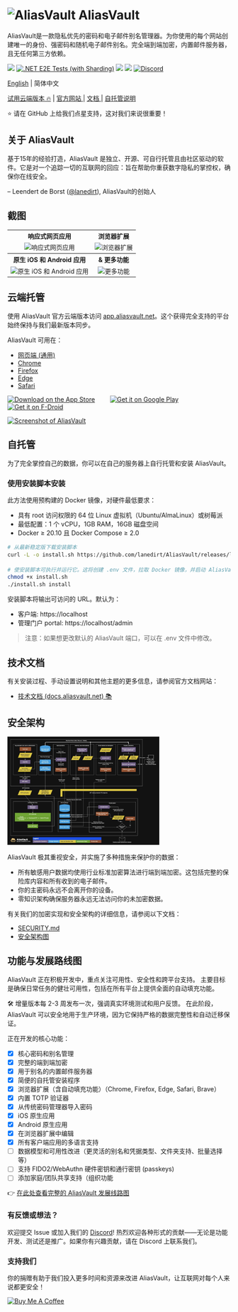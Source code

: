 # <img src="https://github.com/user-attachments/assets/933c8b45-a190-4df6-913e-b7c64ad9938b" width="35" alt="AliasVault"> AliasVault
AliasVault是一款隐私优先的密码和电子邮件别名管理器。为你使用的每个网站创建唯一的身份、强密码和随机电子邮件别名。完全端到端加密，内置邮件服务器，且无任何第三方依赖。

[<img src="https://img.shields.io/github/v/release/lanedirt/AliasVault?include_prereleases&logo=github&label=Release">](https://github.com/lanedirt/AliasVault/releases)
[![.NET E2E Tests (with Sharding)](https://github.com/lanedirt/AliasVault/actions/workflows/dotnet-e2e-tests.yml/badge.svg)](https://github.com/lanedirt/AliasVault/actions/workflows/dotnet-e2e-tests.yml)
[<img src="https://img.shields.io/sonar/quality_gate/lanedirt_AliasVault?server=https%3A%2F%2Fsonarcloud.io&label=Sonarcloud&logo=sonarcloud">](https://sonarcloud.io/summary/new_code?id=lanedirt_AliasVault)
[<img src="https://badges.crowdin.net/aliasvault/localized.svg">](https://crowdin.com/project/aliasvault)
[<img alt="Discord" src="https://img.shields.io/discord/1309300619026235422?logo=discord&logoColor=%237289da&label=Discord&color=%237289da">](https://discord.gg/DsaXMTEtpF)

[English](README.md) | 简体中文

<a href="https://app.aliasvault.net">试用云端版本 🔥</a> | <a href="https://aliasvault.net?utm_source=gh-readme">官方网站 </a> | <a href="https://docs.aliasvault.net?utm_source=gh-readme">文档 </a> | <a href="#自托管">自托管说明</a>

⭐ 请在 GitHub 上给我们点星支持，这对我们来说很重要！

## 关于 AliasVault
基于15年的经验打造，AliasVault 是独立、开源、可自行托管且由社区驱动的软件。它是对一个追踪一切的互联网的回应：旨在帮助你重获数字隐私的掌控权，确保你在线安全。

– Leendert de Borst ([@lanedirt](https://github.com/lanedirt)), AliasVault的创始人

## 截图

<table>
    <tr>
        <th align="center">响应式网页应用</th>
        <th align="center">浏览器扩展</th>
    </tr>
    <tr>
        <td align="center">
            <img src="https://github.com/user-attachments/assets/fa5bf64a-704d-4f09-b4e0-0310ab662204" alt="响应式网页应用" />
        </td>
        <td align="center">
            <img src="https://github.com/user-attachments/assets/b5218609-217b-4c8d-8d5d-8c71e19bf057"alt="浏览器扩展" />
		</td>
    </tr>
    <tr>
        <th align="center">原生 iOS 和 Android 应用</th>
        <th align="center">& 更多功能</th>
    </tr>
    <tr>
		<td align="center">
            <img src="https://github.com/user-attachments/assets/5d09ad78-d145-48a1-b8da-c5a1dc708886" alt="原生 iOS 和 Android 应用" />
		</td>
		<td align="center">
           <img src="https://github.com/user-attachments/assets/34fe650d-f08d-4c92-92e0-4e750b7a662a" alt="更多功能" />
        </td>
	</tr>
</table>

## 云端托管
使用 AliasVault 官方云端版本访问 [app.aliasvault.net](https://app.aliasvault.net)。这个获得完全支持的平台始终保持与我们最新版本同步。

AliasVault 可用在：
- [网页端 (通用)](https://app.aliasvault.net)
- [Chrome](https://chromewebstore.google.com/detail/aliasvault/bmoggiinmnodjphdjnmpcnlleamkfedj)
- [Firefox](https://addons.mozilla.org/en-US/firefox/addon/aliasvault/)
- [Edge](https://microsoftedge.microsoft.com/addons/detail/aliasvault/kabaanafahnjkfkplbnllebdmppdemfo)
- [Safari](https://apps.apple.com/app/id6743163173)

<p>
  <a href="https://apps.apple.com/app/id6745490915" style="display: inline-block; margin-right: 20px;"><img src="https://github.com/user-attachments/assets/bad09b85-2635-4e3e-b154-9f348b88f6d6" style="height: 40px;margin-right:10px;"  alt="Download on the App Store"></a>
  <a href="https://play.google.com/store/apps/details?id=net.aliasvault.app" style="display: inline-block;"><img src="https://github.com/user-attachments/assets/b28979c9-f4b8-4090-8735-e384a7fdaa47" style="height: 40px;" alt="Get it on Google Play"></a>
      <a href="https://f-droid.org/packages/net.aliasvault.app" style="display: inline-block;"><img src="https://github.com/user-attachments/assets/0fb25df1-0ea2-46a6-bfee-a9d70f22a02a" style="height: 40px;" alt="Get it on F-Droid"></a>
</p>

[<img width="700" alt="Screenshot of AliasVault" src="docs/assets/img/screenshot.png">](https://app.aliasvault.net)

## 自托管
为了完全掌控自己的数据，你可以在自己的服务器上自行托管和安装 AliasVault。

### 使用安装脚本安装

此方法使用预构建的 Docker 镜像，对硬件最低要求：

- 具有 root 访问权限的 64 位 Linux 虚拟机（Ubuntu/AlmaLinux）或树莓派
- 最低配置：1 个 vCPU，1GB RAM，16GB 磁盘空间
- Docker ≥ 20.10 且 Docker Compose ≥ 2.0

```bash
# 从最新稳定版下载安装脚本
curl -L -o install.sh https://github.com/lanedirt/AliasVault/releases/latest/download/install.sh

# 使安装脚本可执行并运行它。这将创建 .env 文件，拉取 Docker 镜像，并启动 AliasVault 容器。
chmod +x install.sh
./install.sh install
```

安装脚本将输出可访问的 URL。默认为：
- 客户端: https://localhost
- 管理门户 portal: https://localhost/admin

> 注意：如果想更改默认的 AliasVault 端口，可以在 .env 文件中修改。

## 技术文档
有关安装过程、手动设置说明和其他主题的更多信息，请参阅官方文档网站：
- [技术文档 (docs.aliasvault.net) 📚](https://docs.aliasvault.net)

## 安全架构
<a href="https://docs.aliasvault.net/architecture"><img alt="AliasVault Security Architecture Diagram" src="docs/assets/diagrams/security-architecture/aliasvault-security-architecture-thumb.jpg" width="343"></a>

AliasVault 极其重视安全，并实施了多种措施来保护你的数据：

- 所有敏感用户数据均使用行业标准加密算法进行端到端加密。这包括完整的保险库内容和所有收到的电子邮件。
- 你的主密码永远不会离开你的设备。
- 零知识架构确保服务器永远无法访问你的未加密数据。

有关我们的加密实现和安全架构的详细信息，请参阅以下文档：
- [SECURITY.md](SECURITY.md)
- [安全架构图](https://docs.aliasvault.net/architecture)

## 功能与发展路线图

AliasVault 正在积极开发中，重点关注可用性、安全性和跨平台支持。
主要目标是确保日常任务的健壮可用性，包括在所有平台上提供全面的自动填充功能。

🛠️ 增量版本每 2-3 周发布一次，强调真实环境测试和用户反馈。
在此阶段，AliasVault 可以安全地用于生产环境，因为它保持严格的数据完整性和自动迁移保证。

正在开发的核心功能：

- [x] 核心密码和别名管理
- [x] 完整的端到端加密
- [x] 用于别名的内置邮件服务器
- [x] 简便的自托管安装程序
- [x] 浏览器扩展（含自动填充功能）（Chrome, Firefox, Edge, Safari, Brave）
- [x] 内置 TOTP 验证器
- [x] 从传统密码管理器导入密码
- [x] iOS 原生应用
- [x] Android 原生应用
- [x] 在浏览器扩展中编辑
- [x] 所有客户端应用的多语言支持
- [ ] 数据模型和可用性改进（更灵活的别名和凭据类型、文件夹支持、批量选择等）
- [ ] 支持 FIDO2/WebAuthn 硬件密钥和通行密钥 (passkeys)
- [ ] 添加家庭/团队共享支持（组织功能

👉 [在此处查看完整的 AliasVault 发展线路图](https://github.com/lanedirt/AliasVault/issues/731)

### 有反馈或想法？
欢迎提交 Issue 或加入我们的 [Discord](https://discord.gg/DsaXMTEtpF)! 热烈欢迎各种形式的贡献——无论是功能开发、测试还是推广。如果你有兴趣贡献，请在 Discord 上联系我们。

### 支持我们
你的捐赠有助于我们投入更多时间和资源来改进 AliasVault，让互联网对每个人来说都更安全！


<a href="https://www.buymeacoffee.com/lanedirt" target="_blank"><img src="https://cdn.buymeacoffee.com/buttons/v2/default-yellow.png" alt="Buy Me A Coffee" style="height: 50px !important;" ></a>
